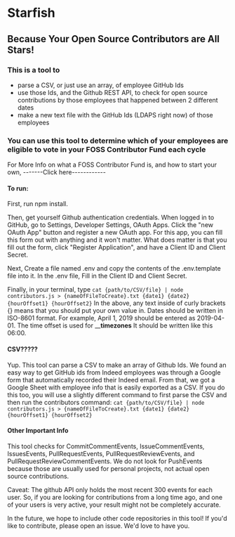 # Starfish
## Because Your Open Source Contributors are All Stars!

### This is a tool to
- parse a CSV, or just use an array, of employee GitHub Ids
- use those Ids, and the Github REST API, to check for open source contributions by those employees that happened between 2 different dates
- make a new text file with the GitHub Ids (LDAPS right now) of those employees

### You can use this tool to determine which of your employees are eligible to vote in your FOSS Contributor Fund each cycle
For More Info on what a FOSS Contributor Fund is, and how to start your own, -------Click here------------

#### To run:

First, run npm install.

Then, get yourself Github authentication credentials.
When logged in to GitHub, go to Settings, Developer Settings, OAuth Apps. Click the "new OAuth App" button and register a new OAuth app. For this app, you can fill this form out with anything and it won't matter. What does matter is that you fill out the form, click "Register Application", and have a Client ID and Client Secret.

Next, Create a file named .env and copy the contents of the .env.template file into it. In the .env file, Fill in the Client ID and Client Secret.

Finally, in your terminal, type `cat {path/to/CSV/file} | node contributors.js > {nameOfFileToCreate}.txt {date1} {date2} {hourOffset1} {hourOffset2}`
In the above, any text inside of curly brackets {} means that you should put your own value in.
Dates should be written in ISO-8601 format. For example, April 1, 2019 should be entered as 2019-04-01.
The time offset is used for ______timezones____ It should be written like this 06:00.

#### CSV?????
Yup. This tool can parse a CSV to make an array of Github Ids.
We found an easy way to get GitHub ids from Indeed employees was through a Google form that automatically recorded their Indeed email. From that, we got a Google Sheet with employee info that is easily exported as a CSV. If you do this too, you will use a slightly different command to first parse the CSV and then run the contributors command: `cat {path/to/CSV/file} | node contributors.js > {nameOfFileToCreate}.txt {date1} {date2} {hourOffset1} {hourOffset2}`


#### Other Important Info

This tool checks for CommitCommentEvents, IssueCommentEvents, IssuesEvents, PullRequestEvents, PullRequestReviewEvents, and PullRequestReviewCommentEvents. We do not look for PushEvents because those are usually used for personal projects, not actual open source contributions.

Caveat: The github API only holds the most recent 300 events for each user. So, if you are looking for contributions from a long time ago, and one of your users is very active, your result might not be completely accurate.

In the future, we hope to include other code repositories in this tool! If you'd like to contribute, please open an issue. We'd love to have you.
